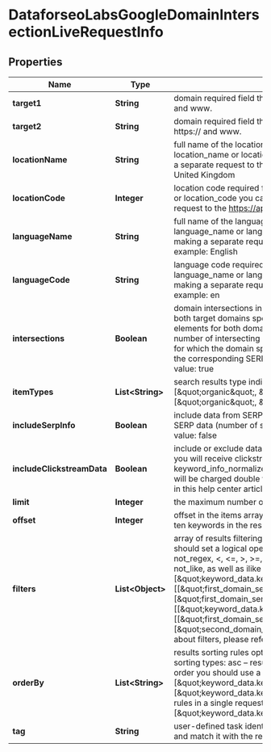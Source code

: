 

# DataforseoLabsGoogleDomainIntersectionLiveRequestInfo


## Properties

| Name | Type | Description | Notes |
|------------ | ------------- | ------------- | -------------|
|**target1** | **String** | domain required field the domain name of the first target website the domain should be specified without https:// and www. |  [optional] |
|**target2** | **String** | domain required field the domain name of the second target website the domain should be specified without https:// and www. |  [optional] |
|**locationName** | **String** | full name of the location required field if you don’t specify location_code Note: it is required to specify either location_name or location_code you can receive the list of available locations with their location_name by making a separate request to the https://api.dataforseo.com/v3/dataforseo_labs/locations_and_languages example: United Kingdom |  [optional] |
|**locationCode** | **Integer** | location code required field if you don’t specify location_name Note: it is required to specify either location_name or location_code you can receive the list of available locations with their location_code by making a separate request to the https://api.dataforseo.com/v3/dataforseo_labs/locations_and_languages example: 2840 |  [optional] |
|**languageName** | **String** | full name of the language required field if you don’t specify language_code Note: it is required to specify either language_name or language_code you can receive the list of available languages with their language_name by making a separate request to the https://api.dataforseo.com/v3/dataforseo_labs/locations_and_languages example: English |  [optional] |
|**languageCode** | **String** | language code required field if you don’t specify language_name Note: it is required to specify either language_name or language_code you can receive the list of available languages with their language_code by making a separate request to the https://api.dataforseo.com/v3/dataforseo_labs/locations_and_languages example: en |  [optional] |
|**intersections** | **Boolean** | domain intersections in SERP optional field if you set intersections to true, you will get the keywords for which both target domains specified as target1 and target2 have results within the same SERP; the corresponding SERP elements for both domains will be provided in the results array Note: this endpoint will not provide results if the number of intersecting keywords exceeds 10 million if you specify intersections: false, you will get the keywords for which the domain specified as target1 has results in SERP, and the domain specified as target2 doesn’t; thus, the corresponding SERP elements and other data will be provided for the domain specified as target1only default value: true |  [optional] |
|**itemTypes** | **List&lt;String&gt;** | search results type indicates type of search results included in the response optional field possible values: [\&quot;organic\&quot;, \&quot;paid\&quot;, \&quot;featured_snippet\&quot;, \&quot;local_pack\&quot;] default value: [\&quot;organic\&quot;, \&quot;paid\&quot;] |  [optional] |
|**includeSerpInfo** | **Boolean** | include data from SERP for each keyword optional field if set to true, we will return a serp_info array containing SERP data (number of search results, relevant URL, and SERP features) for every keyword in the response default value: false |  [optional] |
|**includeClickstreamData** | **Boolean** | include or exclude data from clickstream-based metrics in the result optional field if the parameter is set to true, you will receive clickstream_keyword_info, clickstream_etv, keyword_info_normalized_with_clickstream, and keyword_info_normalized_with_bing fields in the response default value: false with this parameter enabled, you will be charged double the price for the request learn more about how clickstream-based metrics are calculated in this help center article |  [optional] |
|**limit** | **Integer** | the maximum number of returned keywords optional field default value: 100 maximum value: 1000 |  [optional] |
|**offset** | **Integer** | offset in the items array of returned keywords optional field default value: 0 if you specify the 10 value, the first ten keywords in the results array will be omitted and the data will be provided for the successive keywords |  [optional] |
|**filters** | **List&lt;Object&gt;** | array of results filtering parameters optional field you can add several filters at once (8 filters maximum) you should set a logical operator and, or between the conditions the following operators are supported: regex, not_regex, &lt;, &lt;&#x3D;, &gt;, &gt;&#x3D;, &#x3D;, &lt;&gt;, in, not_in, ilike, not_ilike, like, not_like you can use the % operator with like and not_like, as well as ilike and not_ilike to match any string of zero or more characters example: [\&quot;keyword_data.keyword_info.search_volume\&quot;,\&quot;in\&quot;,[100,1000]] [[\&quot;first_domain_serp_element.etv\&quot;,\&quot;&gt;\&quot;,0],\&quot;and\&quot;,[\&quot;first_domain_serp_element.description\&quot;,\&quot;like\&quot;,\&quot;%goat%\&quot;]] [[\&quot;keyword_data.keyword_info.search_volume\&quot;,\&quot;&gt;\&quot;,100], \&quot;and\&quot;, [[\&quot;first_domain_serp_element.description\&quot;,\&quot;like\&quot;,\&quot;%goat%\&quot;], \&quot;or\&quot;, [\&quot;second_domain_serp_element.type\&quot;,\&quot;&#x3D;\&quot;,\&quot;organic\&quot;]]] for more information about filters, please refer to Dataforseo Labs – Filters or this help center guide |  [optional] |
|**orderBy** | **List&lt;String&gt;** | results sorting rules optional field you can use the same values as in the filters array to sort the results possible sorting types: asc – results will be sorted in the ascending order desc – results will be sorted in the descending order you should use a comma to set up a sorting parameter example: [\&quot;keyword_data.keyword_info.competition,desc\&quot;] default rule: [\&quot;keyword_data.keyword_info.search_volume,desc\&quot;] note that you can set no more than three sorting rules in a single request you should use a comma to separate several sorting rules example: [\&quot;keyword_data.keyword_info.search_volume,desc\&quot;,\&quot;keyword_data.keyword_info.cpc,desc\&quot;] |  [optional] |
|**tag** | **String** | user-defined task identifier optional field the character limit is 255 you can use this parameter to identify the task and match it with the result you will find the specified tag value in the data object of the response |  [optional] |



